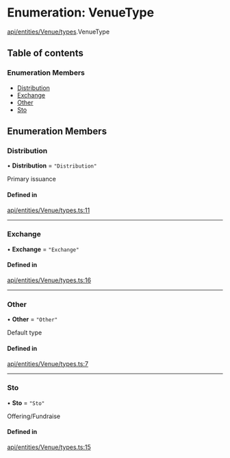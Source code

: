# Enumeration: VenueType

[api/entities/Venue/types](../wiki/api.entities.Venue.types).VenueType

## Table of contents

### Enumeration Members

- [Distribution](../wiki/api.entities.Venue.types.VenueType#distribution)
- [Exchange](../wiki/api.entities.Venue.types.VenueType#exchange)
- [Other](../wiki/api.entities.Venue.types.VenueType#other)
- [Sto](../wiki/api.entities.Venue.types.VenueType#sto)

## Enumeration Members

### Distribution

• **Distribution** = ``"Distribution"``

Primary issuance

#### Defined in

[api/entities/Venue/types.ts:11](https://github.com/PolymeshAssociation/polymesh-sdk/blob/339b7503/src/api/entities/Venue/types.ts#L11)

___

### Exchange

• **Exchange** = ``"Exchange"``

#### Defined in

[api/entities/Venue/types.ts:16](https://github.com/PolymeshAssociation/polymesh-sdk/blob/339b7503/src/api/entities/Venue/types.ts#L16)

___

### Other

• **Other** = ``"Other"``

Default type

#### Defined in

[api/entities/Venue/types.ts:7](https://github.com/PolymeshAssociation/polymesh-sdk/blob/339b7503/src/api/entities/Venue/types.ts#L7)

___

### Sto

• **Sto** = ``"Sto"``

Offering/Fundraise

#### Defined in

[api/entities/Venue/types.ts:15](https://github.com/PolymeshAssociation/polymesh-sdk/blob/339b7503/src/api/entities/Venue/types.ts#L15)
